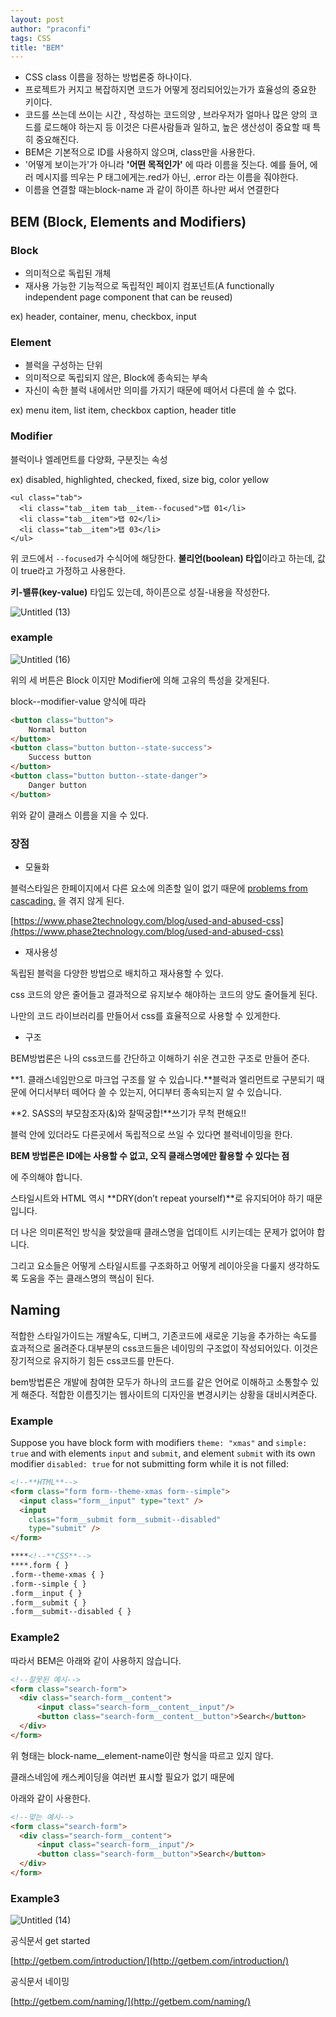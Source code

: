 ```yaml
---
layout: post
author: "praconfi"
tags: CSS
title: "BEM"
---
```


- CSS class 이름을 정하는 방법론중 하나이다.
- 프로젝트가 커지고 복잡하지면 코드가 어떻게 정리되어있는가가 효율성의 중요한 키이다.
- 코드를 쓰는데 쓰이는 시간 , 작성하는 코드의양 , 브라우저가 얼마나 많은 양의 코드를 로드해야 하는지 등 이것은 다른사람들과 일하고, 높은 생산성이 중요할 때  특히 중요해진다.
- BEM은 기본적으로 ID를 사용하지 않으며, class만을 사용한다.
- '어떻게 보이는가'가 아니라 **'어떤 목적인가'** 에 따라 이름을 짓는다. 예를 들어, 에러 메시지를 띄우는 P 태그에게는.red가 아닌, .error 라는 이름을 줘야한다.
- 이름을 연결할 때는block-name 과 같이 하이픈 하나만 써서 연결한다

## BEM (Block, Elements and Modifiers)

### Block

- 의미적으로 독립된 개체
- 재사용 가능한 기능적으로 독립적인 페이지 컴포넌트(A functionally independent page component that can be reused)

ex) header, container, menu, checkbox, input

### Element

- 블럭을 구성하는 단위
- 의미적으로 독립되지 않은, Block에 종속되는 부속
- 자신이 속한 블럭 내에서만 의미를 가지기 때문에 떼어서 다른데 쓸 수 없다.

ex) menu item, list item, checkbox caption, header title

### Modifier

블럭이나 엘레먼트를 다양화, 구분짓는 속성

ex) disabled, highlighted, checked, fixed, size big, color yellow

```
<ul class="tab">
  <li class="tab__item tab__item--focused">탭 01</li>
  <li class="tab__item">탭 02</li>
  <li class="tab__item">탭 03</li>
</ul>

```

위 코드에서 `--focused`가 수식어에 해당한다. **불리언(boolean) 타입**이라고 하는데,  값이 true라고 가정하고 사용한다.

**키-밸류(key-value)** 타입도 있는데,  하이픈으로 성질-내용을 작성한다.

![Untitled (13)](https://user-images.githubusercontent.com/64571546/107441759-29b6e900-6b79-11eb-96c6-00a4887a770a.png)

### example

![Untitled (16)](https://user-images.githubusercontent.com/64571546/107441955-8914f900-6b79-11eb-8929-3916df4db0c3.png)

위의 세 버튼은 Block 이지만 Modifier에 의해 고유의 특성을 갖게된다.

block--modifier-value 양식에 따라

```html
<button class="button">
	Normal button
</button>
<button class="button button--state-success">
	Success button
</button>
<button class="button button--state-danger">
	Danger button
</button>
```

 위와 같이 클래스 이름을 지을 수 있다.

### 장점

- 모듈화

블럭스타일은 한페이지에서 다른 요소에 의존할 일이 없기 때문에 [problems from cascading.](https://www.phase2technology.com/blog/used-and-abused-css) 을 겪지 않게 된다.

[https://www.phase2technology.com/blog/used-and-abused-css](https://www.phase2technology.com/blog/used-and-abused-css)

- 재사용성

독립된 블럭을 다양한 방법으로 배치하고 재사용할 수 있다. 

css 코드의 양은 줄어들고 결과적으로  유지보수 해야하는 코드의 양도 줄어들게 된다.

나만의 코드 라이브러리를 만들어서 css를 효율적으로 사용할 수 있게한다.

- 구조

BEM방법론은 나의 css코드를 간단하고 이해하기 쉬운 견고한 구조로 만들어 준다.

**1. 클래스네임만으로 마크업 구조를 알 수 있습니다.**블럭과 엘리먼트로 구분되기 때문에 어디서부터 떼어다 쓸 수 있는지, 어디부터 종속되는지 알 수 있습니다.

**2. SASS의 부모참조자(&)와 찰떡궁합!**쓰기가 무척 편해요!!

블럭 안에 있더라도 다른곳에서 독립적으로 쓰일 수 있다면 블럭네이밍을 한다.

**BEM 방법론은 ID에는 사용할 수 없고, 오직 클래스명에만 활용할 수 있다는 점**

에 주의해야 합니다.

스타일시트와 HTML 역시 **DRY(don’t repeat yourself)**로 유지되어야 하기 때문입니다.

더 나은 의미론적인 방식을 찾았을때 클래스명을 업데이트 시키는데는 문제가 없어야 합니다.

그리고 요소들은 어떻게 스타일시트를 구조화하고 어떻게 레이아웃을 다룰지 생각하도록 도움을 주는 클래스명의 핵심이 된다.

## Naming

적합한 스타일가이드는 개발속도, 디버그, 기존코드에 새로운 기능을 추가하는 속도를 효과적으로 올려준다.대부분의 css코드들은 네이밍의 구조없이 작성되어있다. 이것은 장기적으로 유지하기 힘든 css코드를 만든다.

bem방법론은 개발에 참여한 모두가 하나의 코드를 같은 언어로 이해하고 소통할수 있게 해준다. 적합한 이름짓기는 웹사이트의 디자인을 변경시키는 상황을 대비시켜준다.

### Example

Suppose you have block form with modifiers `theme: "xmas"` and `simple: true` and with elements `input` and `submit`, and element `submit` with its own modifier `disabled: true` for not submitting form while it is not filled:

```html
<!--**HTML**-->
<form class="form form--theme-xmas form--simple">
  <input class="form__input" type="text" />
  <input
    class="form__submit form__submit--disabled"
    type="submit" />
</form>

****<!--**CSS**-->
****.form { }
.form--theme-xmas { }
.form--simple { }
.form__input { }
.form__submit { }
.form__submit--disabled { }
```

### Example2

따라서 BEM은 아래와 같이 사용하지 않습니다.

```html
<!--잘못된 예시-->
<form class="search-form">
  <div class="search-form__content">
      <input class="search-form__content__input"/>
      <button class="search-form__content__button">Search</button>
  </div>
</form>

```

위 형태는 block-name__element-name이란 형식을 따르고 있지 않다. 

클래스네임에 캐스케이딩을 여러번 표시할 필요가 없기 때문에

아래와 같이 사용한다.

```html
<!--맞는 예시-->
<form class="search-form">
  <div class="search-form__content">
      <input class="search-form__input"/>
      <button class="search-form__button">Search</button>
  </div>
</form>

```

### Example3

![Untitled (14)](https://user-images.githubusercontent.com/64571546/107441805-3cc9b900-6b79-11eb-80e7-2e27b7be3b76.png)

공식문서 get started

[http://getbem.com/introduction/](http://getbem.com/introduction/)

공식문서 네이밍

[http://getbem.com/naming/](http://getbem.com/naming/)
